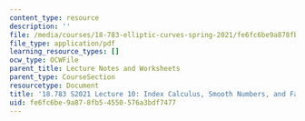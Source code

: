 ```yaml
---
content_type: resource
description: ''
file: /media/courses/18-783-elliptic-curves-spring-2021/fe6fc6be9a878fb54550576a3bdf7477_MIT18_783S21_notes10.pdf
file_type: application/pdf
learning_resource_types: []
ocw_type: OCWFile
parent_title: Lecture Notes and Worksheets
parent_type: CourseSection
resourcetype: Document
title: '18.783 S2021 Lecture 10: Index Calculus, Smooth Numbers, and Factoring Integers'
uid: fe6fc6be-9a87-8fb5-4550-576a3bdf7477
---
```

